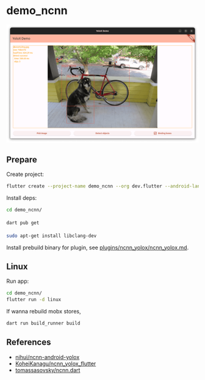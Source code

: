 # demo_ncnn

![demo_ncnn](../_img/demo_ncnn.png)

## Prepare

Create project:

```bash
flutter create --project-name demo_ncnn --org dev.flutter --android-language java --ios-language objc --platforms=android,ios,linux demo_ncnn
```

Install deps:

```bash
cd demo_ncnn/

dart pub get

sudo apt-get install libclang-dev
```

Install prebuild binary for plugin, see [plugins/ncnn_yolox/ncnn_yolox.md](../plugins/ncnn_yolox/ncnn_yolox.md).

<!--
dart pub add ffi path logging image easy_debounce
dart pub add -d ffigen

flutter pub add mobx flutter_mobx provider path_provider
flutter pub add -d build_runner mobx_codegen
-->

## Linux

Run app:

```bash
cd demo_ncnn/
flutter run -d linux
```

If wanna rebuild mobx stores,

```bash
dart run build_runner build
```

## References

- [nihui/ncnn-android-yolox](https://github.com/nihui/ncnn-android-yolox)
- [KoheiKanagu/ncnn_yolox_flutter](https://github.com/KoheiKanagu/ncnn_yolox_flutter)
- [tomassasovsky/ncnn.dart](https://github.com/tomassasovsky/ncnn.dart)
